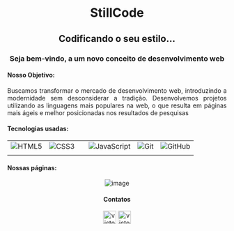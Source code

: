 <link rel="stylesheet" href="https://cdn.jsdelivr.net/npm/bootstrap-icons@1.11.3/font/bootstrap-icons.min.css">

<h1 align ='center' >StillCode </h1>
<h2 align ='center' >Codificando o seu estilo...</h2>
<h3 align ='center' >Seja bem-vindo, a um novo conceito de desenvolvimento web</h3>

<h4>Nosso Objetivo:</h4>
<p align = 'justify'>Buscamos transformar o mercado de desenvolvimento web, introduzindo a modernidade sem desconsiderar a tradição. Desenvolvemos projetos utilizando as linguagens mais populares na web, o que resulta em páginas mais ágeis e melhor posicionadas nos resultados de pesquisas</p>

<h4>Tecnologias usadas:</h4>

<div align='center'>

|       |       |       |       |       |       |
|:-----:|:-----:|:-----:|:-----:|:-----:|:-----:|
| ![HTML5](https://img.shields.io/badge/-HTML5-0D1117?style=for-the-badge&logo=html5&labelColor=0D1117) | ![CSS3](https://img.shields.io/badge/-CSS3-0D1117?style=for-the-badge&logo=css3&logoColor=1572B6&labelColor=0D1117) | | ![JavaScript](https://img.shields.io/badge/-JavaScript-0D1117?style=for-the-badge&logo=javascript&labelColor=0D1117) | ![Git](https://img.shields.io/badge/Git-0D1117?style=for-the-badge&logo=git&logoColor=e44c30&labelColor=0D1117) | ![GitHub](https://img.shields.io/badge/GitHub-0D1117?style=for-the-badge&logo=github&labelColor=0D1117) |
|        |      |        |       |      |        |

</div>

<h4>Nossas páginas:</h4>

<div align='center'>

![image](https://github.com/StillCode-Web-Development/.github/assets/145375098/0142e962-a5ce-404a-9b6f-e987eb0d8179)

</div>

<div align='center'>
  <h4>Contatos</h4>
  
<p>
<a href="https://www.linkedin.com/in/victor-bdev" target="blank"><img align="center" src="https://raw.githubusercontent.com/rahuldkjain/github-profile-readme-generator/master/src/images/icons/Social/linked-in-alt.svg" alt="victor-batista-dev" height="30" /></a>
<a href="https://www.instagram.com/still_code/" target="blank"><img align="center" src="https://raw.githubusercontent.com/rahuldkjain/github-profile-readme-generator/888aff31e1d26dd2a6acf6afebbc34970aeb0118/src/images/icons/Social/instagram.svg" alt="victor-batista-dev" height="30" width="30" /></a>
</p> 
  
</div>

